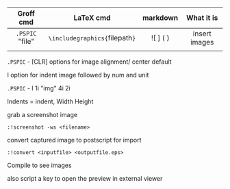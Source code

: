 

|    Groff cmd    |           LaTeX cmd            | markdown  |  What it is   |
| :-------------: | :----------------------------: | :-------: | :-----------: |
| `.PSPIC` "file" | `\includegraphics{`filepath`}` | ![ ] \( ) | insert images |
|                 |                                |           |               |

`.PSPIC` - [CLR] options for image alignment/ center default

I option for indent image followed by num and unit

`.PSPIC` - I 1i "img" 4i 2i

Indents = indent, Width Height

grab a screenshot image

`:!screenshot -ws <filename>`

convert captured image to postscript for import

`:!convert <inputfile> <outputfile.eps>`

Compile to see images

also script a key to open the preview in external viewer
